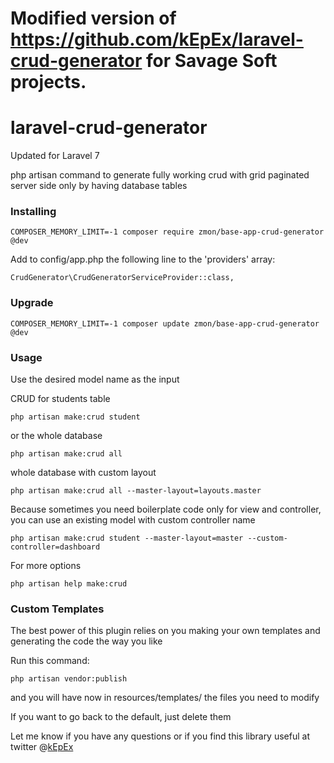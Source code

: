 # Modified version of https://github.com/kEpEx/laravel-crud-generator for Savage Soft projects.

# laravel-crud-generator

Updated for Laravel 7

php artisan command to generate fully working crud with grid paginated server side only by having database tables


### Installing

```
COMPOSER_MEMORY_LIMIT=-1 composer require zmon/base-app-crud-generator @dev
```

Add to config/app.php the following line to the 'providers' array:
```
CrudGenerator\CrudGeneratorServiceProvider::class,
```

### Upgrade

```
COMPOSER_MEMORY_LIMIT=-1 composer update zmon/base-app-crud-generator @dev
```


### Usage

Use the desired model name as the input 


CRUD for students table
```
php artisan make:crud student
```
or the whole database
```
php artisan make:crud all
```
whole database with custom layout
```
php artisan make:crud all --master-layout=layouts.master 
```
Because sometimes you need boilerplate code only for view and controller, you can use an existing model with custom controller name
```
php artisan make:crud student --master-layout=master --custom-controller=dashboard	
```
For more options 
```
php artisan help make:crud
```
### Custom Templates

The best power of this plugin relies on you making your own templates and generating the code the way you like

Run this command:
```
php artisan vendor:publish
```
and you will have now in resources/templates/ the files you need to modify

If you want to go back to the default, just delete them

Let me know if you have any questions or if you find this library useful at twitter @[kEpEx](https://twitter.com/kepex)
